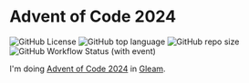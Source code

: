 # Advent of Code 2024

![GitHub License](https://img.shields.io/github/license/WadeGulbrandsen/aoc2024?logo=github)
![GitHub top language](https://img.shields.io/github/languages/top/WadeGulbrandsen/aoc2024?logo=github)
![GitHub repo size](https://img.shields.io/github/repo-size/WadeGulbrandsen/aoc2024?logo=github)
![GitHub Workflow Status (with event)](https://img.shields.io/github/actions/workflow/status/WadeGulbrandsen/aoc2024/.github/test.yml?logo=github&label=tests)

I'm doing [Advent of Code 2024](https://adventofcode.com/2023) in [Gleam](https://gleam.run/).
